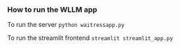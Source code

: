 ### How to run the WLLM app

To run the server
```python waitressapp.py```

To run the streamlit frontend
```streamlit streamlit_app.py```
